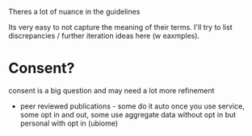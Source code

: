 Theres a lot of nuance in the guidelines

Its very easy to not capture the meaning of their terms. I'll try to list discrepancies / further iteration ideas here (w eaxmples).


# Consent?

consent is a big question and may need a lot more refinement

- peer reviewed publications - some do it auto once you use service, some opt in and out, some use aggregate data without opt in but personal with opt in (ubiome)

 